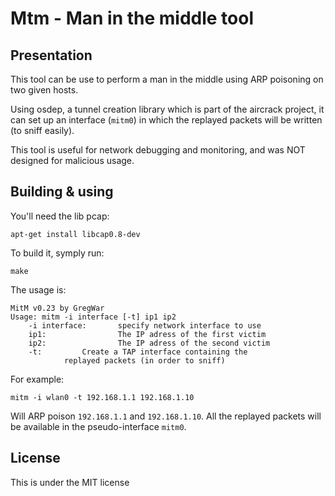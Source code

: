 # Mtm - Man in the middle tool

## Presentation

This tool can be use to perform a man in the middle using ARP
poisoning on two given hosts.

Using osdep, a tunnel creation library which is part of the 
aircrack project, it can set up an interface (`mitm0`) in which
the replayed packets will be written (to sniff easily).

This tool is useful for network debugging and monitoring, and 
was NOT designed for malicious usage.

## Building & using

You'll need the lib pcap:

```
apt-get install libcap0.8-dev
```

To build it, symply run:

```
make
```

The usage is:

```
MitM v0.23 by GregWar
Usage: mitm -i interface [-t] ip1 ip2
    -i interface:       specify network interface to use
    ip1:                The IP adress of the first victim
    ip2:                The IP adress of the second victim
    -t:         Create a TAP interface containing the
            replayed packets (in order to sniff)
```

For example:

```
mitm -i wlan0 -t 192.168.1.1 192.168.1.10
```

Will ARP poison `192.168.1.1` and `192.168.1.10`. All the replayed
packets will be available in the pseudo-interface `mitm0`.

## License

This is under the MIT license
